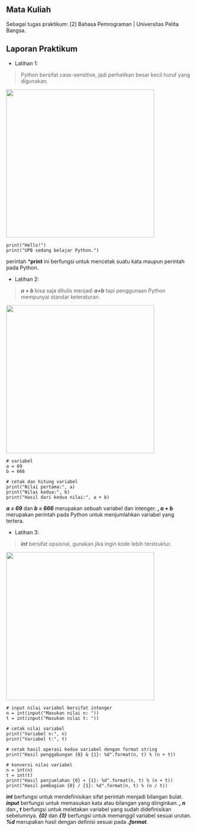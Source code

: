 ## Mata Kuliah
Sebagai tugas praktikum: [2] Bahasa Pemrograman | Universitas Pelita Bangsa. 

## Laporan Praktikum
* Latihan 1:
> Python bersifat case-sensitive, jadi perhatikan besar kecil huruf yang digunakan.
<p align="left">
  <img src="/screenshot/latihan1.jpg" width="400">
</p>

    print("Hello!")
    print("UPB sedang belajar Python.")

perintah ***print** ini berfungsi untuk mencetak suatu kata maupun perintah pada Python.

* Latihan 2:
> ***a + b*** bisa saja ditulis menjadi ***a+b*** tapi penggunaan Python mempunyai standar keteraturan.
<p align="left">
  <img src="/screenshot/latihan2.jpg" width="400">
</p>

    # variabel
    a = 69
    b = 666

    # cetak dan hitung variabel
    print("Nilai pertama:", a)
    print("Nilai kedua:", b)
    print("Hasil dari kedua nilai:", a + b)

***a = 69*** dan ***b = 666*** merupakan sebuah variabel dan intenger.
***, a + b*** merupakan perintah pada Python untuk menjumlahkan variabel yang tertera.

* Latihan 3:
> ***int*** bersifat opsional, gunakan jika ingin kode lebih terstruktur.
<p align="left">
  <img src="/sreenshot/latihan3.jpg" width="400">
</p>

    # input nilai variabel bersifat intenger
    n = int(input("Masukan nilai n: "))
    t = int(input("Masukan nilai t: "))
    
    # cetak nilai variabel
    print("Variabel n:", n)
    print("Variabel t:", t)
    
    # cetak hasil operasi kedua variabel dengan format string
    print("Hasil penggabungan {0} & {1}: %d".format(n, t) % (n + t))
    
    # konversi nilai variabel
    n = int(n)
    t = int(t)
    print("Hasil penjumlahan {0} + {1}: %d".format(n, t) % (n + t))
    print("Hasil pembagian {0} / {1}: %d".format(n, t) % (n / t))

***int*** berfungsi untuk mendefinisikan sifat perintah menjadi bilangan bulat.
***input*** berfungsi untuk memasukan kata atau bilangan yang diinginkan.
***, n*** dan ***, t*** berfungsi untuk meletakan variabel yang sudah didefinisikan sebelumnya.
***{0}*** dan ***{1}*** berfungsi untuk memanggil variabel sesuai urutan.
***%d*** merupakan hasil dengan definisi sesuai pada ***.format***.
